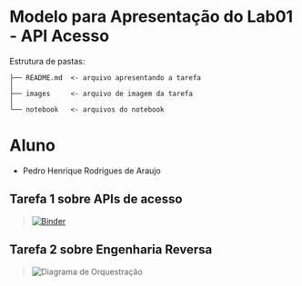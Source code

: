 # Modelo para Apresentação do Lab01 - API Acesso

Estrutura de pastas:

~~~
├── README.md  <- arquivo apresentando a tarefa
│
├── images     <- arquivo de imagem da tarefa
│
└── notebook   <- arquivos do notebook
~~~

# Aluno
* Pedro Henrique Rodrigues de Araujo

## Tarefa 1 sobre APIs de acesso

> [![Binder](https://camo.githubusercontent.com/52feade06f2fecbf006889a904d221e6a730c194/68747470733a2f2f636f6c61622e72657365617263682e676f6f676c652e636f6d2f6173736574732f636f6c61622d62616467652e737667)](notebook/lab01_api.ipynb)

## Tarefa 2 sobre Engenharia Reversa

> ![Diagrama de Orquestração](images/diagrama-er.png)

